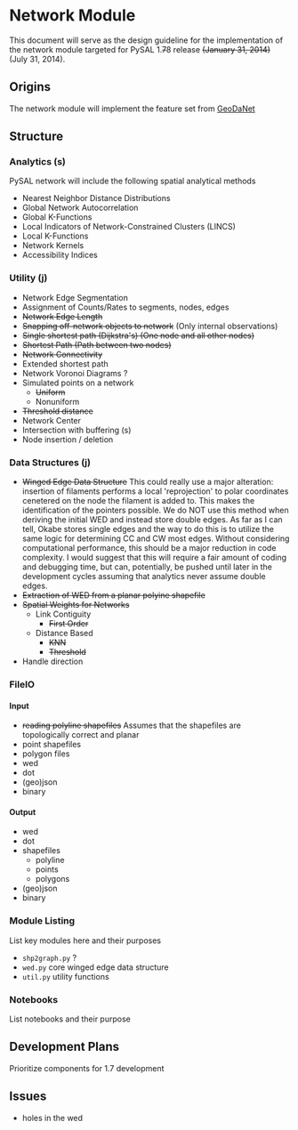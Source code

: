 # Network Module

This document will serve as the design guideline for the implementation of the
network module targeted for PySAL 1.~~7~~8 release ~~(January 31, 2014)~~ (July 31, 2014).

## Origins

The network module will implement the feature set from [GeoDaNet][GeoDaNet]

## Structure

### Analytics (s)

PySAL network will include the following spatial analytical methods

 - Nearest Neighbor Distance Distributions
 - Global Network Autocorrelation
 - Global K-Functions
 - Local Indicators of Network-Constrained Clusters (LINCS)
 - Local K-Functions
 - Network Kernels
 - Accessibility Indices

### Utility (j)

 - Network Edge Segmentation
 - Assignment of Counts/Rates to segments, nodes, edges
 - ~~Network Edge Length~~
 - ~~Snapping off-network objects to network~~ (Only internal observations)
 - ~~Single shortest path (Dijkstra's) (One node and all other nodes)~~
 - ~~Shortest Path (Path between two nodes)~~
 - ~~Network Connectivity~~
 - Extended shortest path
 - Network Voronoi Diagrams ?
 - Simulated points on a network
     - ~~Uniform~~
     - Nonuniform
 - ~~Threshold distance~~
 - Network Center
 - Intersection with buffering (s)
 - Node insertion / deletion

### Data Structures (j)

 - ~~Winged Edge Data Structure~~  This could really use a major alteration: insertion of filaments performs a local 'reprojection' to polar coordinates cenetered on the node the filament is added to.  This makes the identification of the pointers possible.  We do NOT use this method when deriving the initial WED and instead store double edges.  As far as I can tell, Okabe stores single edges and the way to do this is to utilize the same logic for determining CC and CW most edges.  Without considering computational performance, this should be a major reduction in code complexity.  I would suggest that this will require a fair amount of coding and debugging time, but can, potentially, be pushed until later in the development cycles assuming that analytics never assume double edges.
 - ~~Extraction of WED from a planar polyine shapefile~~
 - ~~Spatial Weights for Networks~~
     - Link Contiguity
         - ~~First Order~~
     - Distance Based
         - ~~KNN~~
         - ~~Threshold~~   
 - Handle direction

### FileIO

#### Input
 - ~~reading polyline shapefiles~~  Assumes that the shapefiles are topologically correct and planar
 - point shapefiles
 - polygon files
 - wed
 - dot
 - (geo)json
 - binary

#### Output
 - wed
 - dot
 - shapefiles
 	- polyline
	- points
	- polygons
 - (geo)json
 - binary

### Module Listing

List key modules here and their purposes

 - `shp2graph.py` ?
 - `wed.py` core winged edge data structure
 - `util.py` utility functions

### Notebooks

List notebooks and their purpose

## Development Plans

Prioritize components for 1.7 development

## Issues

- holes in the wed


[GeoDaNet]: https://geodacenter.asu.edu/drupal_files/Geodanet_Manual_03_2012.pdf
